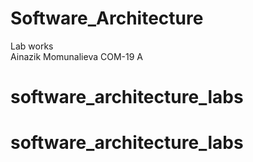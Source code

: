 # Software_Architecture
Lab works <br>
Ainazik Momunalieva COM-19 A
# software_architecture_labs
# software_architecture_labs
